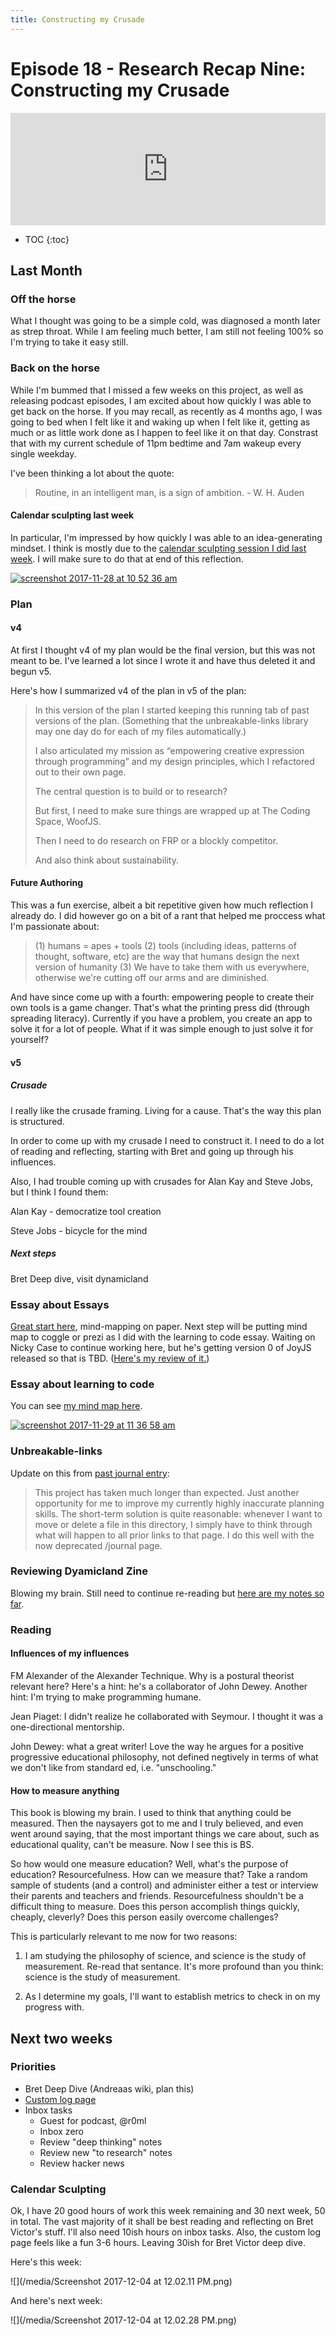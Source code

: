 ```yaml
---
title: Constructing my Crusade
---
```


<h1>Episode 18 - Research Recap Nine: Constructing my Crusade</h1>

<iframe src="https://omny.fm/shows/future-of-coding/research-recap-nine-constructing-my-crusade/embed" width="100%" height="180" frameborder="0"></iframe>
    
* TOC
{:toc}

## Last Month

### Off the horse

What I thought was going to be a simple cold, was diagnosed a month later as strep throat. While I am feeling much better, I am still not feeling 100% so I'm trying to take it easy still.

### Back on the horse

While I'm bummed that I missed a few weeks on this project, as well as releasing podcast episodes, I am excited about how quickly I was able to get back on the horse. If you may recall, as recently as 4 months ago, I was going to bed when I felt like it and waking up when I felt like it, getting as much or as little work done as I happen to feel like it on that day. Constrast that with my current schedule of 11pm bedtime and 7am wakeup every single weekday.

I've been thinking a lot about the quote:

> Routine, in an intelligent man, is a sign of ambition. - W. H. Auden

####  Calendar sculpting last week

In particular, I'm impressed by how quickly I was able to an idea-generating mindset. I think is mostly due to the [calendar sculpting session I did last week](https://github.com/stevekrouse/futureofcoding.org/commit/fcb70a6ebb26033a3dcb308929ca277145f286b8). I will make sure to do that at end of this reflection.

[![screenshot 2017-11-28 at 10 52 36 am](https://user-images.githubusercontent.com/2288939/33329341-51f477f0-d42a-11e7-9091-4d6d3a72a3ff.png)](https://user-images.githubusercontent.com/2288939/33329341-51f477f0-d42a-11e7-9091-4d6d3a72a3ff.png)

### Plan

#### v4

At first I thought v4 of my plan would be the final version, but this was not meant to be. I've learned a lot since I wrote it and have thus deleted it and begun v5.

Here's how I summarized v4 of the plan in v5 of the plan:

> In this version of the plan I started keeping this running tab of past versions of the plan. (Something that the unbreakable-links library may one day do for each of my files automatically.)
> 
> I also articulated my mission as “empowering creative expression through programming” and my design principles, which I refactored out to their own page.
> 
> The central question is to build or to research?
> 
> But first, I need to make sure things are wrapped up at The Coding Space, WoofJS.
> 
> Then I need to do research on FRP or a blockly competitor.
> 
> And also think about sustainability.

#### Future Authoring

This was a fun exercise, albeit a bit repetitive given how much reflection I already do. I did however go on a bit of a rant that helped me proccess what I'm passionate about:

> (1) humans = apes + tools (2) tools (including ideas, patterns of thought, software, etc) are the way that humans design the next version of humanity (3) We have to take them with us everywhere, otherwise we're cutting off our arms and are diminished.

And have since come up with a fourth: empowering people to create their own tools is a game changer. That's what the printing press did (through spreading literacy). Currently if you have a problem, you create an app to solve it for a lot of people. What if it was simple enough to just solve it for yourself?

#### v5

##### Crusade

I really like the crusade framing. Living for a cause. That's the way this plan is structured.

In order to come up with my crusade I need to construct it. I need to do a lot of reading and reflecting, starting with Bret and going up through his influences.

Also, I had trouble coming up with crusades for Alan Kay and Steve Jobs, but I think I found them:

Alan Kay - democratize tool creation

Steve Jobs - bicycle for the mind

##### Next steps

Bret Deep dive, visit dynamicland

### Essay about Essays

[Great start here](https://github.com/stevekrouse/futureofcoding.org/issues/63#issue-277535475), mind-mapping on paper. Next step will be putting mind map to coggle or prezi as I did with the learning to code essay. Waiting on Nicky Case to continue working here, but he's getting version 0 of JoyJS released so that is TBD. ([Here's my review of it.](http://futureofcoding.org/joy-js-review))

### Essay about learning to code

You can see [my mind map here](https://coggle.it/diagram/Wh6pe8X_9wABwTVA).

[![screenshot 2017-11-29 at 11 36 58 am](https://user-images.githubusercontent.com/2288939/33386902-082b31ba-d4fa-11e7-8aec-730f05df0e0f.png)](https://user-images.githubusercontent.com/2288939/33386902-082b31ba-d4fa-11e7-8aec-730f05df0e0f.png)

### Unbreakable-links

Update on this from [past journal entry](https://github.com/stevekrouse/futureofcoding.org/commit/fcb70a6ebb26033a3dcb308929ca277145f286b8):

> This project has taken much longer than expected. Just another opportunity for me to improve my currently highly inaccurate planning skills. The short-term solution is quite reasonable: whenever I want to move or delete a file in this directory, I simply have to think through what will happen to all prior links to that page. I do this well with the now deprecated /journal page.

### Reviewing Dyamicland Zine

Blowing my brain. Still need to continue re-reading but [here are my notes so far](http://futureofcoding.org/notes/dynamicland-zine.md).

### Reading

#### Influences of my influences

FM Alexander of the Alexander Technique. Why is a postural theorist relevant here? Here's a hint: he's a collaborator of John Dewey. Another hint: I'm trying to make programming humane.

Jean Piaget: I didn't realize he collaborated with Seymour. I thought it was a one-directional mentorship.

John Dewey: what a great writer! Love the way he argues for a positive progressive educational philosophy, not defined negtively in terms of what we don't like from standard ed, i.e. "unschooling."

#### How to measure anything

This book is blowing my brain. I used to think that anything could be measured. Then the naysayers got to me and I truly believed, and even went around saying, that the most important things we care about, such as educational quality, can't be measure. Now I see this is BS.

So how would one measure education? Well, what's the purpose of education? Resourcefulness. How can we measure that? Take a random sample of students (and a control) and administer either a test or interview their parents and teachers and friends. Resourcefulness shouldn't be a difficult thing to measure. Does this person accomplish things quickly, cheaply, cleverly? Does this person easily overcome challenges?

This is particularly relevant to me now for two reasons:

1.  I am studying the philosophy of science, and science is the study of measurement. Re-read that sentance. It's more profound than you think: science is the study of measurement.
    
2.  As I determine my goals, I'll want to establish metrics to check in on my progress with.
    

## Next two weeks

### Priorities

*   Bret Deep Dive (Andreaas wiki, plan this)
*   [Custom log page](https://github.com/stevekrouse/futureofcoding.org/issues/65)
*   Inbox tasks
    *   Guest for podcast, @r0ml
    *   Inbox zero
    *   Review "deep thinking" notes
    *   Review new "to research" notes
    *   Review hacker news

### Calendar Sculpting

Ok, I have 20 good hours of work this week remaining and 30 next week, 50 in total. The vast majority of it shall be best reading and reflecting on Bret Victor's stuff. I'll also need 10ish hours on inbox tasks. Also, the custom log page feels like a fun 3-6 hours. Leaving 30ish for Bret Victor deep dive.

Here's this week:

![](/media/Screenshot 2017-12-04 at 12.02.11 PM.png)

And here's next week:

![](/media/Screenshot 2017-12-04 at 12.02.28 PM.png)